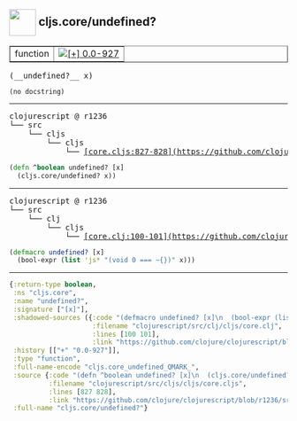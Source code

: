 ## <img width="48px" valign="middle" src="http://i.imgur.com/Hi20huC.png"> cljs.core/undefined?

 <table border="1">
<tr>
<td>function</td>
<td><a href="https://github.com/cljsinfo/api-refs/tree/0.0-927"><img valign="middle" alt="[+] 0.0-927" src="https://img.shields.io/badge/+-0.0--927-lightgrey.svg"></a> </td>
</tr>
</table>

 <samp>
(__undefined?__ x)<br>
</samp>

```
(no docstring)
```

---

 <pre>
clojurescript @ r1236
└── src
    └── cljs
        └── cljs
            └── <ins>[core.cljs:827-828](https://github.com/clojure/clojurescript/blob/r1236/src/cljs/cljs/core.cljs#L827-L828)</ins>
</pre>

```clj
(defn ^boolean undefined? [x]
  (cljs.core/undefined? x))
```


---

 <pre>
clojurescript @ r1236
└── src
    └── clj
        └── cljs
            └── <ins>[core.clj:100-101](https://github.com/clojure/clojurescript/blob/r1236/src/clj/cljs/core.clj#L100-L101)</ins>
</pre>

```clj
(defmacro undefined? [x]
  (bool-expr (list 'js* "(void 0 === ~{})" x)))
```

---

```clj
{:return-type boolean,
 :ns "cljs.core",
 :name "undefined?",
 :signature ["[x]"],
 :shadowed-sources ({:code "(defmacro undefined? [x]\n  (bool-expr (list 'js* \"(void 0 === ~{})\" x)))",
                     :filename "clojurescript/src/clj/cljs/core.clj",
                     :lines [100 101],
                     :link "https://github.com/clojure/clojurescript/blob/r1236/src/clj/cljs/core.clj#L100-L101"}),
 :history [["+" "0.0-927"]],
 :type "function",
 :full-name-encode "cljs.core_undefined_QMARK_",
 :source {:code "(defn ^boolean undefined? [x]\n  (cljs.core/undefined? x))",
          :filename "clojurescript/src/cljs/cljs/core.cljs",
          :lines [827 828],
          :link "https://github.com/clojure/clojurescript/blob/r1236/src/cljs/cljs/core.cljs#L827-L828"},
 :full-name "cljs.core/undefined?"}

```
